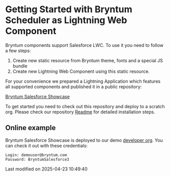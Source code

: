 # Getting Started with Bryntum Scheduler as Lightning Web Component

Bryntum components support Salesforce LWC. To use it you need to follow a few steps:
1. Create new static resource from Bryntum theme, fonts and a special JS bundle
2. Create new Lightning Web Component using this static resource.

For your convenience we prepared a Lightning Application which features all supported
components and published it in a public repository:

[Bryntum Salesforce Showcase](https://github.com/bryntum/bryntum-salesforce-showcase#bryntum-salesforce-showcase)

To get started you need to check out this repository and deploy to a scratch org. Please
check our repository [Readme](https://github.com/bryntum/bryntum-salesforce-showcase#bryntum-salesforce-showcase)
for detailed installation steps.

## Online example

Bryntum Salesforce Showcase is deployed to our demo [developer org](https://bryntum-dev-ed.develop.lightning.force.com/lightning/n/BryntumScheduler).
You can check it out with these credentials:

    Login: demouser@bryntum.com
    Password: BryntumSalesforce3


<p class="last-modified">Last modified on 2025-04-23 10:49:40</p>